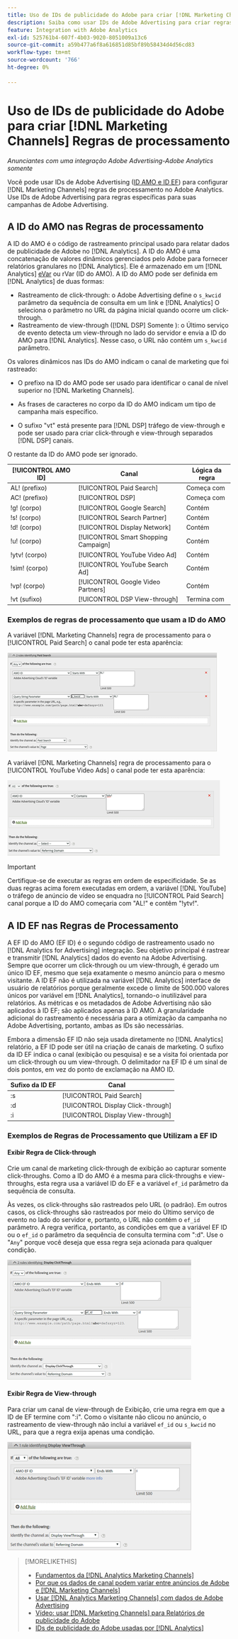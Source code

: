 ```yaml
---
title: Uso de IDs de publicidade do Adobe para criar [!DNL Marketing Channels] Regras
description: Saiba como usar IDs de Adobe Advertising para criar regras de processamento para [!DNL Analytics Marketing Channels].
feature: Integration with Adobe Analytics
exl-id: 525761b4-607f-4b03-9020-8051009a13c6
source-git-commit: a59b477a6f8a616851d85bf89b58434d4d56cd83
workflow-type: tm+mt
source-wordcount: '766'
ht-degree: 0%

---
```


# Uso de IDs de publicidade do Adobe para criar [!DNL Marketing Channels] Regras de processamento

*Anunciantes com uma integração Adobe Advertising-Adobe Analytics somente*

Você pode usar IDs de Adobe Advertising ([ID AMO e ID EF](../ids.md)) para configurar [!DNL Marketing Channels] regras de processamento no Adobe Analytics. Use IDs de Adobe Advertising para regras específicas para suas campanhas de Adobe Advertising.

## A ID do AMO nas Regras de processamento

A ID do AMO é o código de rastreamento principal usado para relatar dados de publicidade de Adobe no [!DNL Analytics]. A ID do AMO é uma concatenação de valores dinâmicos gerenciados pelo Adobe para fornecer relatórios granulares no [!DNL Analytics]. Ele é armazenado em um [!DNL Analytics] [eVar](https://experienceleague.adobe.com/docs/analytics/components/dimensions/evar.html) ou rVar (ID do AMO). A ID do AMO pode ser definida em [!DNL Analytics] de duas formas:

* Rastreamento de click-through: o Adobe Advertising define o `s_kwcid` parâmetro da sequência de consulta em um link e [!DNL Analytics] O seleciona o parâmetro no URL da página inicial quando ocorre um click-through.
* Rastreamento de view-through ([!DNL DSP] Somente ): o Último serviço de evento detecta um view-through no lado do servidor e envia a ID do AMO para [!DNL Analytics]. Nesse caso, o URL não contém um `s_kwcid` parâmetro.

Os valores dinâmicos nas IDs do AMO indicam o canal de marketing que foi rastreado:

* O prefixo na ID do AMO pode ser usado para identificar o canal de nível superior no [!DNL Marketing Channels].

* As frases de caracteres no corpo da ID do AMO indicam um tipo de campanha mais específico.

* O sufixo &quot;vt&quot; está presente para [!DNL DSP] tráfego de view-through e pode ser usado para criar click-through e view-through separados [!DNL DSP] canais.

O restante da ID do AMO pode ser ignorado.

| [!UICONTROL AMO ID] | Canal | Lógica da regra |
|--------|---------|--------------------|
| AL! (prefixo) | [!UICONTROL Paid Search] | Começa com |
| AC! (prefixo) | [!UICONTROL DSP] | Começa com |
| !g! (corpo) | [!UICONTROL Google Search] | Contém |
| !s! (corpo) | [!UICONTROL Search Partner] | Contém |
| !d! (corpo) | [!UICONTROL Display Network] | Contém |
| !u! (corpo) | [!UICONTROL Smart Shopping Campaign] | Contém |
| !ytv! (corpo) | [!UICONTROL YouTube Video Ad] | Contém |
| !sim! (corpo) | [!UICONTROL YouTube Search Ad] | Contém |
| !vp! (corpo) | [!UICONTROL Google Video Partners] | Contém |
| !vt (sufixo) | [!UICONTROL DSP View-through] | Termina com |

### Exemplos de regras de processamento que usam a ID do AMO

A variável [!DNL Marketing Channels] regra de processamento para o [!UICONTROL Paid Search] o canal pode ter esta aparência:

![Exemplo de a [!UICONTROL Paid Search] regra](/help/integrations/assets/a4adc-mc-rule-paidsearch.png)

A variável [!DNL Marketing Channels] regra de processamento para o [!UICONTROL YouTube Video Ads] o canal pode ter esta aparência:

![Exemplo de a [!UICONTROL YouTube Video Ads] regra](/help/integrations/assets/a4adc-mc-rule-youtube-video.png)

>[!IMPORTANT]
>
> Certifique-se de executar as regras em ordem de especificidade. Se as duas regras acima forem executadas em ordem, a variável [!DNL YouTube] o tráfego de anúncio de vídeo se enquadra no [!UICONTROL Paid Search] canal porque a ID do AMO começaria com &quot;AL!&quot; e contêm &quot;!ytv!&quot;.

## A ID EF nas Regras de Processamento

A EF ID do AMO (EF ID) é o segundo código de rastreamento usado no [!DNL Analytics for Advertising] integração. Seu objetivo principal é rastrear e transmitir [!DNL Analytics] dados do evento na Adobe Advertising. Sempre que ocorrer um click-through ou um view-through, é gerado um único ID EF, mesmo que seja exatamente o mesmo anúncio para o mesmo visitante. A ID EF não é utilizada na variável [!DNL Analytics] interface de usuário de relatórios porque geralmente excede o limite de 500.000 valores únicos por variável em [!DNL Analytics], tornando-o inutilizável para relatórios. As métricas e os metadados de Adobe Advertising não são aplicados à ID EF; são aplicados apenas à ID AMO. A granularidade adicional do rastreamento é necessária para a otimização da campanha no Adobe Advertising, portanto, ambas as IDs são necessárias.

Embora a dimensão EF ID não seja usada diretamente no [!DNL Analytics] relatório, a EF ID pode ser útil na criação de canais de marketing. O sufixo da ID EF indica o canal (exibição ou pesquisa) e se a visita foi orientada por um click-through ou um view-through. O delimitador na EF ID é um sinal de dois pontos, em vez do ponto de exclamação na AMO ID.

| Sufixo da ID EF | Canal |
|-------|---------|
| :s | [!UICONTROL Paid Search] |
| :d | [!UICONTROL Display Click-through] |
| :i | [!UICONTROL Display View-through] |

### Exemplos de Regras de Processamento que Utilizam a EF ID

#### Exibir Regra de Click-through

Crie um canal de marketing click-through de exibição ao capturar somente click-throughs. Como a ID do AMO é a mesma para click-throughs e view-throughs, esta regra usa a variável ID do EF e a variável `ef_id` parâmetro da sequência de consulta.

Às vezes, os click-throughs são rastreados pelo URL (o padrão). Em outros casos, os click-throughs são rastreados por meio do Último serviço de evento no lado do servidor e, portanto, o URL não contém o `ef_id` parâmetro. A regra verifica, portanto, as condições em que a variável EF ID ou o `ef_id` o parâmetro da sequência de consulta termina com &quot;:d&quot;. Use o &quot;`Any`&quot; porque você deseja que essa regra seja acionada para qualquer condição.

![Exemplo de uma regra de click-through de exibição](/help/integrations/assets/a4adc-mc-rule-display-ct.png)

#### Exibir Regra de View-through

Para criar um canal de view-through de Exibição, crie uma regra em que a ID de EF termine com &quot;:i&quot;. Como o visitante não clicou no anúncio, o rastreamento de view-through não inclui a variável `ef_id` ou `s_kwcid` no URL, para que a regra exija apenas uma condição.

![Exemplo de uma regra view-through de exibição](/help/integrations/assets/a4adc-mc-rule-display-vt.png)

>[!MORELIKETHIS]
>
>* [Fundamentos da [!DNL Analytics Marketing Channels]](mc-overview.md)
>* [Por que os dados de canal podem variar entre anúncios de Adobe e [!DNL Marketing Channels]](mc-data-variances.md)
>* [Usar [!DNL Analytics Marketing Channels] com dados de Adobe Advertising](mc-ac-data.md)
>* [Vídeo: usar [!DNL Marketing Channels] para Relatórios de publicidade do Adobe](https://experienceleague.adobe.com/docs/advertising-learn/tutorials/analytics/analytics-reporting-a4adc.html)
>* [IDs de publicidade do Adobe usadas por [!DNL Analytics]](/help/integrations/analytics/ids.md)
